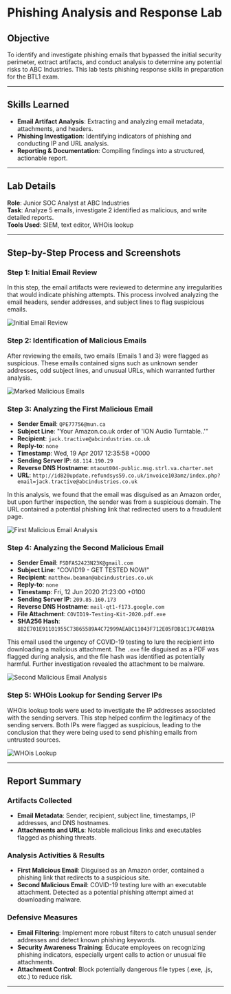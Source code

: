 # Phishing Analysis and Response Lab

## Objective
To identify and investigate phishing emails that bypassed the initial security perimeter, extract artifacts, and conduct analysis to determine any potential risks to ABC Industries. This lab tests phishing response skills in preparation for the BTL1 exam.

---

## Skills Learned
- **Email Artifact Analysis**: Extracting and analyzing email metadata, attachments, and headers.
- **Phishing Investigation**: Identifying indicators of phishing and conducting IP and URL analysis.
- **Reporting & Documentation**: Compiling findings into a structured, actionable report.

---

## Lab Details
**Role**: Junior SOC Analyst at ABC Industries  
**Task**: Analyze 5 emails, investigate 2 identified as malicious, and write detailed reports.  
**Tools Used**: SIEM, text editor, WHOis lookup

---

## Step-by-Step Process and Screenshots

### Step 1: Initial Email Review
In this step, the email artifacts were reviewed to determine any irregularities that would indicate phishing attempts. This process involved analyzing the email headers, sender addresses, and subject lines to flag suspicious emails.

![Initial Email Review](screenshots/initial_email_review.png)

### Step 2: Identification of Malicious Emails
After reviewing the emails, two emails (Emails 1 and 3) were flagged as suspicious. These emails contained signs such as unknown sender addresses, odd subject lines, and unusual URLs, which warranted further analysis.

![Marked Malicious Emails](screenshots/marked_malicious_emails.png)

### Step 3: Analyzing the First Malicious Email
- **Sender Email**: `QPE77756@mun.ca`  
- **Subject Line**: "Your Amazon.co.uk order of 'ION Audio Turntable..'"  
- **Recipient**: `jack.tractive@abcindustries.co.uk`  
- **Reply-to**: `none`  
- **Timestamp**: Wed, 19 Apr 2017 12:35:58 +0000  
- **Sending Server IP**: `68.114.190.29`  
- **Reverse DNS Hostname**: `mtaout004-public.msg.strl.va.charter.net`  
- **URL**: `http://id820update.refundsys59.co.uk/invoice103amz/index.php?email=jack.tractive@abcindustries.co.uk`

In this analysis, we found that the email was disguised as an Amazon order, but upon further inspection, the sender was from a suspicious domain. The URL contained a potential phishing link that redirected users to a fraudulent page. 

![First Malicious Email Analysis](screenshots/first_malicious_email_analysis.png)

### Step 4: Analyzing the Second Malicious Email
- **Sender Email**: `FSDFAS2423N23K@gmail.com`  
- **Subject Line**: "COVID19 - GET TESTED NOW!"  
- **Recipient**: `matthew.beaman@abcindustries.co.uk`  
- **Reply-to**: `none`  
- **Timestamp**: Fri, 12 Jun 2020 21:23:00 +0100  
- **Sending Server IP**: `209.85.160.173`  
- **Reverse DNS Hostname**: `mail-qt1-f173.google.com`  
- **File Attachment**: `COVID19-Testing-Kit-2020.pdf.exe`  
- **SHA256 Hash**: `8B2E701E91101955C73865589A4C72999AEABC11043F712E05FDB1C17C4AB19A`

This email used the urgency of COVID-19 testing to lure the recipient into downloading a malicious attachment. The `.exe` file disguised as a PDF was flagged during analysis, and the file hash was identified as potentially harmful. Further investigation revealed the attachment to be malware.

![Second Malicious Email Analysis](screenshots/second_malicious_email_analysis.png)

### Step 5: WHOis Lookup for Sending Server IPs
WHOis lookup tools were used to investigate the IP addresses associated with the sending servers. This step helped confirm the legitimacy of the sending servers. Both IPs were flagged as suspicious, leading to the conclusion that they were being used to send phishing emails from untrusted sources.

![WHOis Lookup](screenshots/whois_lookup.png)

---

## Report Summary
### Artifacts Collected
- **Email Metadata**: Sender, recipient, subject line, timestamps, IP addresses, and DNS hostnames.
- **Attachments and URLs**: Notable malicious links and executables flagged as phishing threats.

### Analysis Activities & Results
- **First Malicious Email**: Disguised as an Amazon order, contained a phishing link that redirects to a suspicious site.
- **Second Malicious Email**: COVID-19 testing lure with an executable attachment. Detected as a potential phishing attempt aimed at downloading malware.

### Defensive Measures
- **Email Filtering**: Implement more robust filters to catch unusual sender addresses and detect known phishing keywords.
- **Security Awareness Training**: Educate employees on recognizing phishing indicators, especially urgent calls to action or unusual file attachments.
- **Attachment Control**: Block potentially dangerous file types (.exe, .js, etc.) to reduce risk.

---

